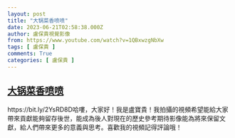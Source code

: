 ```yaml
---
layout: post
title: "大锅菜香喷喷"
date: 2023-06-21T02:58:38.000Z
author: 盧保貴視覺影像
from: https://www.youtube.com/watch?v=1QBxwzgNbXw
tags: [ 盧保貴 ]
comments: True
categories: [ 盧保貴 ]
---
```

<!--1687316318000-->
[大锅菜香喷喷](https://www.youtube.com/watch?v=1QBxwzgNbXw)
------

<div>
https://bit.ly/2YsRD8D哈嘍，大家好！我是盧寶貴！我拍攝的視頻希望能給大家帶來貢獻能夠留存後世，能成為後人對現在的歷史參考期待影像能為將來保留文獻，給人們帶來更多的意義與思考。喜歡我的視頻記得評論哦！
</div>
